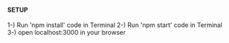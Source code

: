 <h4>SETUP</h4> 

1-) Run 'npm install' code in Terminal
2-) Run 'npm start' code in Terminal
3-) open localhost:3000 in your browser
